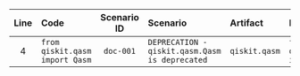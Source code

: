 | Line | Code | Scenario ID | Scenario | Artifact | Refactoring |
| :--: | :--- | :---------: | :------- | :------- | :---------- |
| 4 | `from qiskit.qasm import Qasm` | `doc-001` | `DEPRECATION - qiskit.qasm.Qasm is deprecated` | `qiskit.qasm` | `from qiskit.qasm2 import Qasm2` |